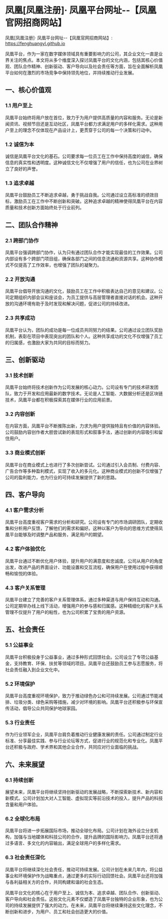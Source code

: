 # 凤凰[凤凰注册]· 凤凰平台网址--【凤凰官网招商网站】

凤凰[凤凰注册]· 凤凰平台网址--【凤凰官网招商网站】: <https://fenghuangyl.github.io>

凤凰平台，作为一家在数字媒体领域具有重要影响力的公司，其企业文化一直是业界关注的焦点。本文将从多个维度深入探讨凤凰平台的文化内涵，包括其核心价值观、团队合作精神、创新驱动、客户导向以及社会责任等方面，旨在全面解析凤凰平台如何在激烈的市场竞争中保持领先地位，并持续推动行业发展。

## 一、核心价值观

### 1.1 用户至上

凤凰平台始终将用户放在首位，致力于为用户提供高质量的内容和服务。无论是新闻资讯、视频节目还是互动社区，凤凰平台都力求满足用户的多样化需求。这种用户至上的理念不仅体现在产品设计上，更贯穿于公司的每一个决策和行动中。

### 1.2 诚信为本

诚信是凤凰平台文化的基石。公司要求每一位员工在工作中保持高度的诚信，确保信息的真实性和透明度。这种诚信文化不仅增强了用户的信任，也为公司在业界树立了良好的声誉。

### 1.3 追求卓越

凤凰平台鼓励员工不断追求卓越，勇于挑战自我。公司通过设立高标准的绩效目标，激励员工在工作中不断创新和突破。这种追求卓越的精神使得凤凰平台在内容质量和技术创新方面始终处于行业前列。

## 二、团队合作精神

### 2.1 跨部门协作

凤凰平台强调跨部门协作，认为只有通过团队合作才能实现最佳的工作效果。公司内部设有多个跨部门项目组，确保各部门之间的信息流通和资源共享。这种协作模式不仅提高了工作效率，也增强了团队的凝聚力。

### 2.2 开放沟通

凤凰平台倡导开放沟通的文化，鼓励员工在工作中积极表达自己的意见和建议。公司定期组织内部会议和座谈会，为员工提供与高层管理者直接对话的机会。这种开放的沟通环境有助于及时发现和解决问题，促进公司的持续改进。

### 2.3 共享成功

凤凰平台认为，团队的成功是每一位成员共同努力的结果。公司通过设立团队奖励机制，表彰在项目中表现突出的团队和个人。这种共享成功的文化不仅增强了员工的归属感，也激励大家为共同的目标而努力。

## 三、创新驱动

### 3.1 技术创新

凤凰平台始终将技术创新作为公司发展的核心动力。公司设有专门的技术研发团队，致力于开发和应用最新的数字技术。无论是人工智能、大数据分析还是区块链技术，凤凰平台都在积极探索其在媒体行业的应用前景。

### 3.2 内容创新

在内容方面，凤凰平台不断推陈出新，力求为用户提供独特且有价值的内容体验。公司鼓励内容创作者大胆尝试新的表现形式和叙事手法，通过创新的内容吸引和留住用户。

### 3.3 商业模式创新

凤凰平台在商业模式上也进行了多次创新尝试。公司通过引入会员制、付费内容、广告合作等多种盈利模式，实现了收入的多元化。这种商业模式的创新不仅增强了公司的盈利能力，也为行业的可持续发展提供了新的思路。

## 四、客户导向

### 4.1 客户需求分析

凤凰平台高度重视客户需求的分析和研究。公司设有专门的市场调研团队，定期收集和分析用户反馈，了解他们的需求和偏好。这种以客户为导向的思维方式使得凤凰平台能够及时调整产品和服务，满足用户的期望。

### 4.2 客户体验优化

凤凰平台通过不断优化用户体验，提升用户的满意度和忠诚度。公司从用户的角度出发，改进产品的界面设计、功能设置和交互流程，确保用户在使用过程中获得顺畅和愉悦的体验。

### 4.3 客户关系管理

凤凰平台建立了完善的客户关系管理体系，通过多种渠道与用户保持互动和沟通。公司定期举办线上线下活动，增强用户的参与感和归属感。这种精细化的客户关系管理不仅提升了用户的粘性，也为公司积累了宝贵的用户资源。

## 五、社会责任

### 5.1 公益事业

凤凰平台积极投身于公益事业，通过多种形式回馈社会。公司设立了专项公益基金，支持教育、环保、扶贫等领域的项目。凤凰平台还鼓励员工参与志愿服务，将社会责任融入到企业文化中。

### 5.2 环境保护

凤凰平台高度重视环境保护，致力于推动绿色办公和可持续发展。公司通过节能减排、垃圾分类、绿色采购等措施，减少对环境的影响。凤凰平台还积极参与环保宣传活动，倡导公众共同保护地球家园。

### 5.3 行业责任

作为行业领军企业，凤凰平台肩负着推动行业健康发展的责任。公司通过制定行业标准、分享最佳实践、参与行业论坛等方式，促进行业的规范化和专业化。凤凰平台还积极与政府、学术界和其他企业合作，共同应对行业面临的挑战。

## 六、未来展望

### 6.1 持续创新

展望未来，凤凰平台将继续坚持创新驱动的发展战略，不断探索新技术、新内容和新模式。公司计划加大对人工智能、虚拟现实等前沿技术的投入，提升产品的科技含量和用户体验。

### 6.2 全球化布局

凤凰平台将进一步拓展国际市场，推动全球化布局。公司计划在海外设立分支机构，加强与当地媒体和科技公司的合作，提升品牌的国际影响力。凤凰平台还将通过多语言、多文化的内容输出，满足全球用户的多样化需求。

### 6.3 社会责任深化

凤凰平台将继续深化社会责任，推动可持续发展。公司计划在未来几年内，将公益事业和环境保护作为战略重点，通过更多的实际行动回馈社会。凤凰平台还将加强与各利益相关方的合作，共同构建和谐的社会生态。

凤凰平台文化的核心在于用户至上、诚信为本、追求卓越、团队合作、创新驱动、客户导向和社会责任。这些文化元素不仅塑造了凤凰平台独特的企业形象，也为公司的持续发展提供了强大的动力。在未来，凤凰平台将继续秉持这些文化理念，不断创新和进步，为用户、员工和社会创造更大的价值。